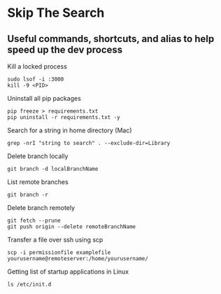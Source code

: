 # Skip The Search
## Useful commands, shortcuts, and alias to help speed up the dev process

Kill a locked process
```
sudo lsof -i :3000
kill -9 <PID>
```

Uninstall all pip packages
```
pip freeze > requirements.txt
pip uninstall -r requirements.txt -y
```

Search for a string in home directory (Mac)
```
grep -nrI "string to search" . --exclude-dir=Library
```

Delete branch locally
```
git branch -d localBranchName
```

List remote branches
```
git branch -r
```

Delete branch remotely
```
git fetch --prune
git push origin --delete remoteBranchName
```

Transfer a file over ssh using scp
```
scp -i permissionfile examplefile yourusername@remoteserver:/home/yourusername/
```

Getting list of startup applications in Linux
```
ls /etc/init.d
```
